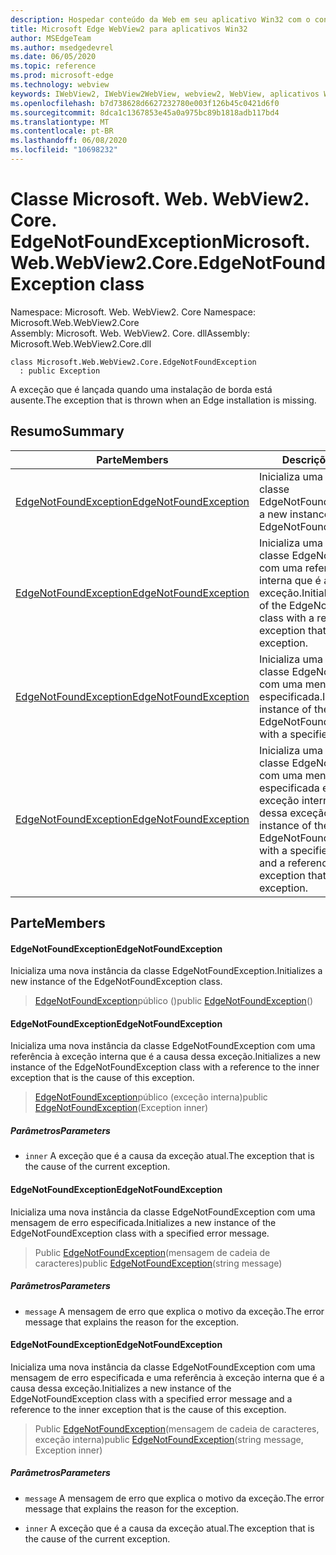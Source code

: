 ```yaml
---
description: Hospedar conteúdo da Web em seu aplicativo Win32 com o controle WebView2 do Microsoft Edge
title: Microsoft Edge WebView2 para aplicativos Win32
author: MSEdgeTeam
ms.author: msedgedevrel
ms.date: 06/05/2020
ms.topic: reference
ms.prod: microsoft-edge
ms.technology: webview
keywords: IWebView2, IWebView2WebView, webview2, WebView, aplicativos Win32, Win32, Edge, ICoreWebView2, ICoreWebView2Controller, controle do navegador, HTML Edge
ms.openlocfilehash: b7d738628d6627232780e003f126b45c0421d6f0
ms.sourcegitcommit: 8dca1c1367853e45a0a975bc89b1818adb117bd4
ms.translationtype: MT
ms.contentlocale: pt-BR
ms.lasthandoff: 06/08/2020
ms.locfileid: "10698232"
---
```

# <span data-ttu-id="4dab7-104">Classe Microsoft. Web. WebView2. Core. EdgeNotFoundException</span><span class="sxs-lookup"><span data-stu-id="4dab7-104">Microsoft.Web.WebView2.Core.EdgeNotFoundException class</span></span> 

<span data-ttu-id="4dab7-105">Namespace: Microsoft. Web. WebView2. Core </span><span class="sxs-lookup"><span data-stu-id="4dab7-105">Namespace: Microsoft.Web.WebView2.Core</span></span>\
<span data-ttu-id="4dab7-106">Assembly: Microsoft. Web. WebView2. Core. dll</span><span class="sxs-lookup"><span data-stu-id="4dab7-106">Assembly: Microsoft.Web.WebView2.Core.dll</span></span>

```
class Microsoft.Web.WebView2.Core.EdgeNotFoundException
  : public Exception
```

<span data-ttu-id="4dab7-107">A exceção que é lançada quando uma instalação de borda está ausente.</span><span class="sxs-lookup"><span data-stu-id="4dab7-107">The exception that is thrown when an Edge installation is missing.</span></span>

## <span data-ttu-id="4dab7-108">Resumo</span><span class="sxs-lookup"><span data-stu-id="4dab7-108">Summary</span></span>

 <span data-ttu-id="4dab7-109">Parte</span><span class="sxs-lookup"><span data-stu-id="4dab7-109">Members</span></span>                        | <span data-ttu-id="4dab7-110">Descrições</span><span class="sxs-lookup"><span data-stu-id="4dab7-110">Descriptions</span></span>
--------------------------------|---------------------------------------------
[<span data-ttu-id="4dab7-111">EdgeNotFoundException</span><span class="sxs-lookup"><span data-stu-id="4dab7-111">EdgeNotFoundException</span></span>](#edgenotfoundexception) | <span data-ttu-id="4dab7-112">Inicializa uma nova instância da classe EdgeNotFoundException.</span><span class="sxs-lookup"><span data-stu-id="4dab7-112">Initializes a new instance of the EdgeNotFoundException class.</span></span>
[<span data-ttu-id="4dab7-113">EdgeNotFoundException</span><span class="sxs-lookup"><span data-stu-id="4dab7-113">EdgeNotFoundException</span></span>](#edgenotfoundexception) | <span data-ttu-id="4dab7-114">Inicializa uma nova instância da classe EdgeNotFoundException com uma referência à exceção interna que é a causa dessa exceção.</span><span class="sxs-lookup"><span data-stu-id="4dab7-114">Initializes a new instance of the EdgeNotFoundException class with a reference to the inner exception that is the cause of this exception.</span></span>
[<span data-ttu-id="4dab7-115">EdgeNotFoundException</span><span class="sxs-lookup"><span data-stu-id="4dab7-115">EdgeNotFoundException</span></span>](#edgenotfoundexception) | <span data-ttu-id="4dab7-116">Inicializa uma nova instância da classe EdgeNotFoundException com uma mensagem de erro especificada.</span><span class="sxs-lookup"><span data-stu-id="4dab7-116">Initializes a new instance of the EdgeNotFoundException class with a specified error message.</span></span>
[<span data-ttu-id="4dab7-117">EdgeNotFoundException</span><span class="sxs-lookup"><span data-stu-id="4dab7-117">EdgeNotFoundException</span></span>](#edgenotfoundexception) | <span data-ttu-id="4dab7-118">Inicializa uma nova instância da classe EdgeNotFoundException com uma mensagem de erro especificada e uma referência à exceção interna que é a causa dessa exceção.</span><span class="sxs-lookup"><span data-stu-id="4dab7-118">Initializes a new instance of the EdgeNotFoundException class with a specified error message and a reference to the inner exception that is the cause of this exception.</span></span>

## <span data-ttu-id="4dab7-119">Parte</span><span class="sxs-lookup"><span data-stu-id="4dab7-119">Members</span></span>

#### <span data-ttu-id="4dab7-120">EdgeNotFoundException</span><span class="sxs-lookup"><span data-stu-id="4dab7-120">EdgeNotFoundException</span></span> 

<span data-ttu-id="4dab7-121">Inicializa uma nova instância da classe EdgeNotFoundException.</span><span class="sxs-lookup"><span data-stu-id="4dab7-121">Initializes a new instance of the EdgeNotFoundException class.</span></span>

> <span data-ttu-id="4dab7-122">[EdgeNotFoundException](#edgenotfoundexception)público ()</span><span class="sxs-lookup"><span data-stu-id="4dab7-122">public [EdgeNotFoundException](#edgenotfoundexception)()</span></span>

#### <span data-ttu-id="4dab7-123">EdgeNotFoundException</span><span class="sxs-lookup"><span data-stu-id="4dab7-123">EdgeNotFoundException</span></span> 

<span data-ttu-id="4dab7-124">Inicializa uma nova instância da classe EdgeNotFoundException com uma referência à exceção interna que é a causa dessa exceção.</span><span class="sxs-lookup"><span data-stu-id="4dab7-124">Initializes a new instance of the EdgeNotFoundException class with a reference to the inner exception that is the cause of this exception.</span></span>

> <span data-ttu-id="4dab7-125">[EdgeNotFoundException](#edgenotfoundexception)público (exceção interna)</span><span class="sxs-lookup"><span data-stu-id="4dab7-125">public [EdgeNotFoundException](#edgenotfoundexception)(Exception inner)</span></span>

##### <span data-ttu-id="4dab7-126">Parâmetros</span><span class="sxs-lookup"><span data-stu-id="4dab7-126">Parameters</span></span>
* `inner` <span data-ttu-id="4dab7-127">A exceção que é a causa da exceção atual.</span><span class="sxs-lookup"><span data-stu-id="4dab7-127">The exception that is the cause of the current exception.</span></span>

#### <span data-ttu-id="4dab7-128">EdgeNotFoundException</span><span class="sxs-lookup"><span data-stu-id="4dab7-128">EdgeNotFoundException</span></span> 

<span data-ttu-id="4dab7-129">Inicializa uma nova instância da classe EdgeNotFoundException com uma mensagem de erro especificada.</span><span class="sxs-lookup"><span data-stu-id="4dab7-129">Initializes a new instance of the EdgeNotFoundException class with a specified error message.</span></span>

> <span data-ttu-id="4dab7-130">Public [EdgeNotFoundException](#edgenotfoundexception)(mensagem de cadeia de caracteres)</span><span class="sxs-lookup"><span data-stu-id="4dab7-130">public [EdgeNotFoundException](#edgenotfoundexception)(string message)</span></span>

##### <span data-ttu-id="4dab7-131">Parâmetros</span><span class="sxs-lookup"><span data-stu-id="4dab7-131">Parameters</span></span>
* `message` <span data-ttu-id="4dab7-132">A mensagem de erro que explica o motivo da exceção.</span><span class="sxs-lookup"><span data-stu-id="4dab7-132">The error message that explains the reason for the exception.</span></span>

#### <span data-ttu-id="4dab7-133">EdgeNotFoundException</span><span class="sxs-lookup"><span data-stu-id="4dab7-133">EdgeNotFoundException</span></span> 

<span data-ttu-id="4dab7-134">Inicializa uma nova instância da classe EdgeNotFoundException com uma mensagem de erro especificada e uma referência à exceção interna que é a causa dessa exceção.</span><span class="sxs-lookup"><span data-stu-id="4dab7-134">Initializes a new instance of the EdgeNotFoundException class with a specified error message and a reference to the inner exception that is the cause of this exception.</span></span>

> <span data-ttu-id="4dab7-135">Public [EdgeNotFoundException](#edgenotfoundexception)(mensagem de cadeia de caracteres, exceção interna)</span><span class="sxs-lookup"><span data-stu-id="4dab7-135">public [EdgeNotFoundException](#edgenotfoundexception)(string message, Exception inner)</span></span>

##### <span data-ttu-id="4dab7-136">Parâmetros</span><span class="sxs-lookup"><span data-stu-id="4dab7-136">Parameters</span></span>
* `message` <span data-ttu-id="4dab7-137">A mensagem de erro que explica o motivo da exceção.</span><span class="sxs-lookup"><span data-stu-id="4dab7-137">The error message that explains the reason for the exception.</span></span> 

* `inner` <span data-ttu-id="4dab7-138">A exceção que é a causa da exceção atual.</span><span class="sxs-lookup"><span data-stu-id="4dab7-138">The exception that is the cause of the current exception.</span></span>

